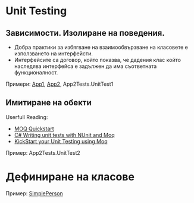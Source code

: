 # Unit Testing

## Зависимости. Изолиране на поведения.
- Добрa практики за избягване на взаимообвързване на класовете е използването на интерфейсти.
- Интерфейсите са договор, който показва, че дадения клас който наследява интерфейса е задължен да има съответната функционалност.

Примери: [App1](App1), [App2](App2), App2Tests.UnitTest1

## Имитиране на обекти 
Userfull Reading:
- [MOQ Quickstart](https://github.com/Moq/moq4/wiki/Quickstart)
- [C# Writing unit tests with NUnit and Moq](https://www.developerhandbook.com/unit-testing/writing-unit-tests-with-nunit-and-moq/)
- [KickStart your Unit Testing using Moq](https://www.codeproject.com/Articles/796014/KickStart-your-Unit-Testing-using-Moq)

Пример: App2Tests.UnitTest2

# Дефиниране на класове
Пример: [SimplePerson](SimplePerson)